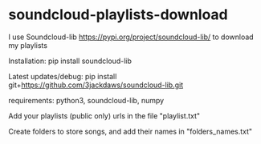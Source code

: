 # soundcloud-playlists-download
I use Soundcloud-lib https://pypi.org/project/soundcloud-lib/ to download my playlists

Installation: pip install soundcloud-lib

Latest updates/debug: pip install git+https://github.com/3jackdaws/soundcloud-lib.git

requirements: python3, soundcloud-lib, numpy

Add your playlists (public only) urls in the file "playlist.txt"

Create folders to store songs, and add their names in "folders_names.txt"
